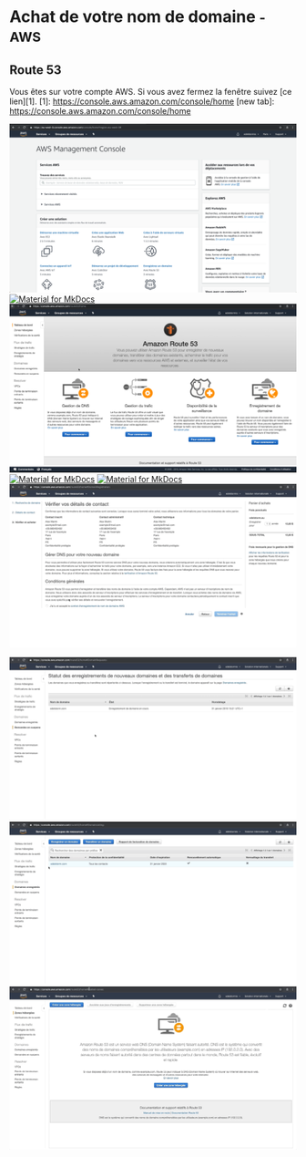 # Achat de votre nom de domaine <small>- AWS</small>

## Route 53

Vous êtes sur votre compte AWS. Si vous avez fermez la fenêtre suivez [ce lien][1].
[1]: https://console.aws.amazon.com/console/home
[new tab]: https://console.aws.amazon.com/console/home

[![Material for MkDocs](assets/images/aws/nomdedomaine/fr/0.png)](assets/images/aws/nomdedomaine/fr/0.png)
[![Material for MkDocs](assets/images/aws/nomdedomaine/fr/1.gif)](assets/images/aws/nomdedomaine/fr/1.gif)
[![Material for MkDocs](assets/images/aws/nomdedomaine/fr/2.png)](assets/images/aws/nomdedomaine/fr/2.png)
[![Material for MkDocs](assets/images/aws/nomdedomaine/fr/3.gif)](assets/images/aws/nomdedomaine/fr/3.gif)
[![Material for MkDocs](assets/images/aws/nomdedomaine/fr/4.gif)](assets/images/aws/nomdedomaine/fr/4.gif)
[![Material for MkDocs](assets/images/aws/nomdedomaine/fr/5.gif)](assets/images/aws/nomdedomaine/fr/5.gif)

[![Material for MkDocs](assets/images/aws/nomdedomaine/fr/6.gif)](assets/images/aws/nomdedomaine/fr/6.gif)
[![Material for MkDocs](assets/images/aws/nomdedomaine/fr/7.gif)](assets/images/aws/nomdedomaine/fr/7.gif)
[![Material for MkDocs](assets/images/aws/nomdedomaine/fr/8.gif)](assets/images/aws/nomdedomaine/fr/8.gif)
